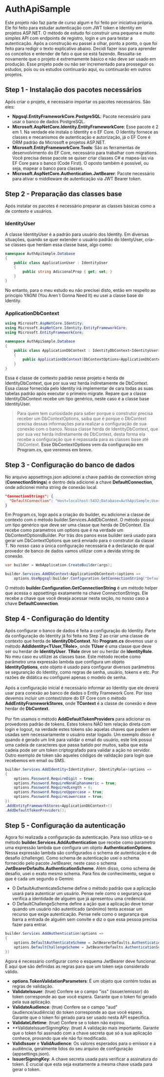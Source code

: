 # AuthApiSample
Este projeto não faz parte de curso algum e foi feito por iniciativa própria. Ele foi feito para estudar autenticação com JWT token e Identity em projetos ASP.NET. O método de estudo foi construir uma pequena e muito simples API com endpoints de registro, login e um para testar a autenticação. Após a construção eu passei a olhar, ponto a ponto, o que foi feito para redigir o texto explicativo abaixo. Decidi fazer isso para aprender os conceitos e entender de fato o que se está fazendo. Ressalta-se novamente que o projeto é extremamente básico e não deve ser usado em produção. Esse projeto pode ou não ser incrementado para prosseguir os estudos, pois ou os estudos continuarão aqui, ou continuarão em outros projetos.

## Step 1 - Instalação dos pacotes necessários
Após criar o projeto, é necessário importar os pacotes necessários. São eles:

- **Npgsql.EntityFrameworkCore.PostgreSQL**: Pacote necessário para usar o banco de dados PostgreSQL.
- **Microsoft.AspNetCore.Identity.EntityFrameworkCore**: Esse pacote é 2 em 1. Na verdade ele instala o Identity e o EF Core. O Identity fornece as classes e mecanismos de autenticação e autorização, já o EF Core é ORM padrão da Microsoft e projetos ASP.NET.
- **Microsoft.EntityFrameworkCore.Tools**: São as ferramentas de desenvolvimento do EF Core, necessário para trabalhar com migrations. Você precisa desse pacote se quiser criar classes C# e mapea-las via EF Core para o banco (Code First). O oposto também é possível, ou seja, mapear o banco para classes. 
- **Microsoft.AspNetCore.Authentication.JwtBearer**: Pacote necessário para ativar o middleware de autenticação via JWT Bearer token.

## Step 2 - Preparação das classes base
Após instalar os pacotes é necessário preparar as classes básicas como a de contexto e usuários.

### IdentityUser
A classe IdentityUser é a padrão para usuário dos Identity. Em diversas situações, quando se quer extender o usuário padrão do IdentyUser, cria-se classes que herdam essa classe base, algo como:

```C#
namespace AuthApiSample.Database
{
    public class ApplicationUser : IdentityUser
    {
        public string AdicionalProp { get; set; }
    }
}
```
No entanto, para o meu estudo eu não precisei disto, então em respeito ao príncipio YAGNI (You Aren`t Gonna Need It) eu usei a classe base do Identity.

### ApplicationDbContext

```C#
using Microsoft.AspNetCore.Identity;
using Microsoft.AspNetCore.Identity.EntityFrameworkCore;
using Microsoft.EntityFrameworkCore;

namespace AuthApiSample.Database
{
    public class ApplicationDbContext : IdentityDbContext<IdentityUser>
    {
        public ApplicationDbContext(DbContextOptions<ApplicationDbContext> options) : base(options) { }
    }
}
```
Essa é classe de contexto padrão nesse projeto e herda de IdentityDbContext, que por sua vez herda indiretamente de DbContext. Essa classe fornecida pelo Identity irá implementar de cara todas as suas tabelas padrão após executar o primeiro migrate. Repare que a classe IdentityDbContext recebe um tipo genérico, neste caso é a classe base IdentityUser.

> Para quem tem curiosidade para saber porque o construtor precisa receber um DbContextOptions, saiba que é porque o DbContext precisa dessas informações para realizar a configuração de sua conexão com o banco. Nossa classe herda de IdentityDbContext, que por sua vez herda indiretamente de DbContext, desta forma ela recebe a configuração que é repassada para as classes base até DbContext. **Esse DbContextOptions vem da configuração em Program.cs, que veremos em breve.**

## Step 3 - Configuração do banco de dados

No arquivo appsettings.json adicionei a chave padrão de connection string (**ConnectionStrings**) e dentro dela adicionei a chave **DefaultConnection**, onde adicionei minha string de conexão local.

```JSON
"ConnectionStrings": {
  "DefaultConnection": "Host=localhost:5432;Database=AuthApiSample;Username=postgres;Password=123456"
}
```

Em Program.cs, logo após a criação do builder, eu adicionei a classe de contexto com o método builder.Services.AddDbContext<T>. O método possui um tipo genérico que deve ser uma classe que herda de DbContext. Ela recebe como parametros um options que é na verdade um DbContextOptionsBuilder. Por trás dos panos esse builder será usado para gerar um DbContextOptions que será enviado para o construtor da classe T. No nosso caso a única configuração necessária é a declaração de qual provedor de banco de dados vamos utilizar com a devida string de conexão.

```C#
var builder = WebApplication.CreateBuilder(args);

builder.Services.AddDbContext<ApplicationDbContext>(options =>
    options.UseNpgsql(builder.Configuration.GetConnectionString("DefaultConnection")));
```

O método **builder.Configuration.GetConnectionString** é um método helper que acessa o appsettings exatamente na chave ConnectionStrings. Ele recebe a chave que você deseja acessar nesta seção, no nosso caso a chave **DefaultConnection**.

## Step 4 - Configuração do Identity
Após configurar o banco de dados é feita a configuração do Identity. Parte da configuração do Identity já foi feita no Step 2 ao criar uma classe de contexto que herda de **IdentityDbContext<TUser>**. No **Program.cs** devemos usar o método **AddIdentity<TUser,TRole>**, onde **TUser** é uma classe que deve ser ou herdar de **IdentityUser**. **TRole** deve ser ou herdar de **IdentityRole**. No meu caso eu utilizei as classes base. Este método recebe como parâmetro uma expressão lambda que configura um objeto **IdentityOptions**, este objeto é usado para configurar diversos parâmetros se seguranção do Identity, como regras de senha, usuário, tokens e etc. Por razões de didática eu configurei apenas o modelo de senha.\
\
Após a configuração inicial é necessário informar ao Identity que ele deverá usar para conexão ao banco de dados o Entity Framework Core. Por isso devemos incluir um context/store do EF Core com o método **AddEntityFrameworkStores<TContext>**, onde **TContext** é a classe de conexão e deve herdar de **DbContext**.\
\
Por fim usamos o método **AddDefaultTokenProviders** para adicionar os provedores padrão de tokens. Estes tokens NÃO tem relação direta com login e logout, na verdade estes tokens são aquelas chaves que podem ser usadas sem necessariamente o usuário estar logado. Um exemplo disso é quando é gerado um link para validar o email do usuário, este link possui uma cadeia de caracteres que passa batido por muitos, saiba que esta cadeia pode ser um token criptografado para validar a ação no servidor. Outro exemplo de token são aqueles códigos de validação para login que recebemos em email ou SMS.

```C#
builder.Services.AddIdentity<IdentityUser, IdentityRole>(options =>
{
    options.Password.RequireDigit = true;
    options.Password.RequireNonAlphanumeric = true;
    options.Password.RequiredLength = 6;
    options.Password.RequireUppercase = true;
    options.Password.RequireLowercase = true;
})
.AddEntityFrameworkStores<ApplicationDbContext>()
.AddDefaultTokenProviders();
```

## Step 5 - Configuração da autenticação

Agora foi realizada a configuração da autenticação. Para isso utiliza-se o método **builder.Services.AddAuthentication** que recebe como parametro uma expressão lambda que configura um objeto **AuthenticationOptions**. Nessa expressão lambda são configurados o schema de autenticação e de desafio (challenge). Como schema de autenticação usei o schema fornecido pelo pacote JwtBearer, neste caso o schema **JwtBearerDefaults.AuthenticationScheme**. Além disso, como schema de desafio, usei o exato mesmo schema. Para fins de conhecimento, segue o que é cada um segundo o Gemini:
- O DefaultAuthenticateScheme define o método padrão que a aplicação usará para autenticar um usuário. Pense nele como o segurança que verifica a identidade de alguém que já apresentou uma credencial.
- O DefaultChallengeScheme define a ação que a aplicação deve tomar quando um usuário não autenticado (anônimo) tenta acessar um recurso que exige autenticação. Pense nele como o segurança que barra a entrada de alguém sem convite e diz o que essa pessoa precisa fazer para entrar.

```C#
builder.Services.AddAuthentication(options =>
{
    options.DefaultAuthenticateScheme = JwtBearerDefaults.AuthenticationScheme;
    options.DefaultChallengeScheme = JwtBearerDefaults.AuthenticationScheme;
})
```

Agora é necessário configurar como o esquema JwtBearer deve funcionar. É aqui que são definidas as regras para que um token seja considerado válido.

- **options.TokenValidationParameters**: É um objeto que contém todas as regras de validação.
- **ValidateIssuer**: (true) Confere se o campo "iss" (issuer/emissor) do token corresponde ao que você espera. Garante que o token foi gerado pela sua aplicação.
- **ValidateAudience**: (true) Confere se o campo "aud" (audience/audiência) do token corresponde ao que você espera. Garante que o token foi gerado para ser usado nesta API específica.
- **ValidateLifetime**: (true) Confere se o token não expirou.
- **ValidateIssuerSigningKey: (true) A validação mais importante. Garante que o token foi assinado com a chave secreta que só a sua aplicação conhece, provando que ele não foi modificado.
- **ValidIssuer** e **ValidAudience**: Os valores esperados para o emissor e a audiência, geralmente lidos do seu arquivo de configuração (appsettings.json).
- **IssuerSigningKey**: A chave secreta usada para verificar a assinatura do token. É crucial que esta seja exatamente a mesma chave usada para gerar o token.


